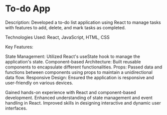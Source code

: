 # To-do App

Description: Developed a to-do list application using React to manage tasks with features to add, delete, and mark tasks as completed.

Technologies Used: React, JavaScript, HTML, CSS

Key Features:

State Management: Utilized React's useState hook to manage the application's state.
Component-based Architecture: Built reusable components to encapsulate different functionalities.
Props: Passed data and functions between components using props to maintain a unidirectional data flow.
Responsive Design: Ensured the application is responsive and user-friendly on various devices.


Gained hands-on experience with React and component-based development.
Enhanced understanding of state management and event handling in React.
Improved skills in designing interactive and dynamic user interfaces.
